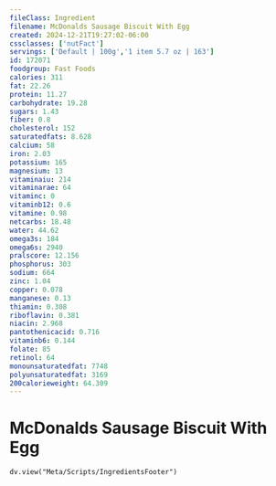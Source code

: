 ```yaml
---
fileClass: Ingredient
filename: McDonalds Sausage Biscuit With Egg
created: 2024-12-21T19:27:02-06:00
cssclasses: ['nutFact']
servings: ['Default | 100g','1 item 5.7 oz | 163']
id: 172071
foodgroup: Fast Foods
calories: 311
fat: 22.26
protein: 11.27
carbohydrate: 19.28
sugars: 1.43
fiber: 0.8
cholesterol: 152
saturatedfats: 8.628
calcium: 58
iron: 2.03
potassium: 165
magnesium: 13
vitaminaiu: 214
vitaminarae: 64
vitaminc: 0
vitaminb12: 0.6
vitamine: 0.98
netcarbs: 18.48
water: 44.62
omega3s: 184
omega6s: 2940
pralscore: 12.156
phosphorus: 303
sodium: 664
zinc: 1.04
copper: 0.078
manganese: 0.13
thiamin: 0.308
riboflavin: 0.381
niacin: 2.968
pantothenicacid: 0.716
vitaminb6: 0.144
folate: 85
retinol: 64
monounsaturatedfat: 7748
polyunsaturatedfat: 3169
200calorieweight: 64.309
---
```


# McDonalds Sausage Biscuit With Egg

```dataviewjs
dv.view("Meta/Scripts/IngredientsFooter")
```